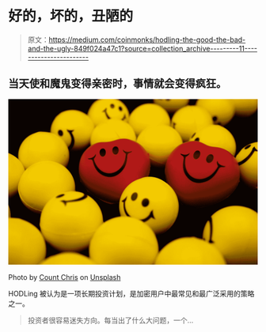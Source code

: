 # 好的，坏的，丑陋的

> 原文：<https://medium.com/coinmonks/hodling-the-good-the-bad-and-the-ugly-849f024a47c1?source=collection_archive---------11----------------------->

## 当天使和魔鬼变得亲密时，事情就会变得疯狂。

![](img/bfbe04ce1d2a24047207337562bfcc8f.png)

Photo by [Count Chris](https://unsplash.com/@countchris?utm_source=medium&utm_medium=referral) on [Unsplash](https://unsplash.com?utm_source=medium&utm_medium=referral)

HODLing 被认为是一项长期投资计划，是加密用户中最常见和最广泛采用的策略之一。

> 投资者很容易迷失方向。每当出了什么大问题，一个…